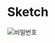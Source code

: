 # Sketch

![비밀번호](https://user-images.githubusercontent.com/79366855/108890886-70b0de00-7651-11eb-893c-073b75daac34.jpg)

